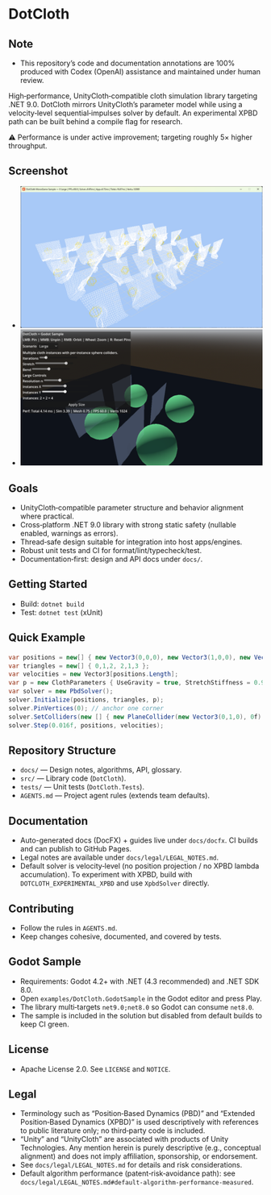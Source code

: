 # DotCloth

## Note
- This repository’s code and documentation annotations are 100% produced with Codex (OpenAI) assistance and maintained under human review.

High‑performance, UnityCloth‑compatible cloth simulation library targeting .NET 9.0. DotCloth mirrors UnityCloth’s parameter model while using a velocity‑level sequential‑impulses solver by default. An experimental XPBD path can be built behind a compile flag for research.

⚠️ Performance is under active improvement; targeting roughly 5× higher throughput.

## Screenshot
- ![MonoGame sample screenshot](docs/images/sample-monogame.png)
- ![Godot sample screenshot](docs/images/sample-godot.png)

## Goals
- UnityCloth‑compatible parameter structure and behavior alignment where practical.
- Cross‑platform .NET 9.0 library with strong static safety (nullable enabled, warnings as errors).
- Thread‑safe design suitable for integration into host apps/engines.
- Robust unit tests and CI for format/lint/typecheck/test.
- Documentation‑first: design and API docs under `docs/`.

## Getting Started
- Build: `dotnet build`
- Test: `dotnet test` (xUnit)

## Quick Example
```csharp
var positions = new[] { new Vector3(0,0,0), new Vector3(1,0,0), new Vector3(0,-1,0), new Vector3(1,-1,0) };
var triangles = new[] { 0,1,2, 2,1,3 };
var velocities = new Vector3[positions.Length];
var p = new ClothParameters { UseGravity = true, StretchStiffness = 0.9f, BendStiffness = 0.5f, Iterations = 10 };
var solver = new PbdSolver();
solver.Initialize(positions, triangles, p);
solver.PinVertices(0); // anchor one corner
solver.SetColliders(new [] { new PlaneCollider(new Vector3(0,1,0), 0f) });
solver.Step(0.016f, positions, velocities);
```

## Repository Structure
- `docs/` — Design notes, algorithms, API, glossary.
- `src/` — Library code (`DotCloth`).
- `tests/` — Unit tests (`DotCloth.Tests`).
- `AGENTS.md` — Project agent rules (extends team defaults).

## Documentation
- Auto-generated docs (DocFX) + guides live under `docs/docfx`. CI builds and can publish to GitHub Pages.
- Legal notes are available under `docs/legal/LEGAL_NOTES.md`.
 - Default solver is velocity‑level (no position projection / no XPBD lambda accumulation). To experiment with XPBD, build with `DOTCLOTH_EXPERIMENTAL_XPBD` and use `XpbdSolver` directly.

## Contributing
- Follow the rules in `AGENTS.md`.
- Keep changes cohesive, documented, and covered by tests.

## Godot Sample
- Requirements: Godot 4.2+ with .NET (4.3 recommended) and .NET SDK 8.0.
- Open `examples/DotCloth.GodotSample` in the Godot editor and press Play.
- The library multi‑targets `net9.0;net8.0` so Godot can consume `net8.0`.
- The sample is included in the solution but disabled from default builds to keep CI green.

## License
- Apache License 2.0. See `LICENSE` and `NOTICE`.

## Legal
- Terminology such as “Position‑Based Dynamics (PBD)” and “Extended Position‑Based Dynamics (XPBD)” is used descriptively with references to public literature only; no third‑party code is included.
- “Unity” and “UnityCloth” are associated with products of Unity Technologies. Any mention herein is purely descriptive (e.g., conceptual alignment) and does not imply affiliation, sponsorship, or endorsement.
- See `docs/legal/LEGAL_NOTES.md` for details and risk considerations.
- Default algorithm performance (patent‑risk‑avoidance path): see `docs/legal/LEGAL_NOTES.md#default-algorithm-performance-measured`.
